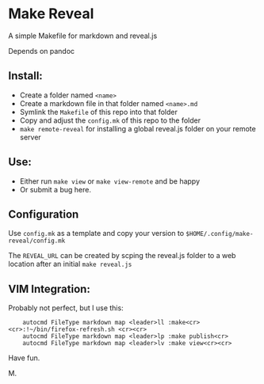 # Make Reveal

A simple Makefile for markdown and reveal.js

Depends on pandoc

## Install:

- Create a folder named `<name>`
- Create a markdown file in that folder named `<name>.md`
- Symlink the `Makefile` of this repo into that folder
- Copy and adjust the `config.mk` of this repo to the folder
- `make remote-reveal` for installing a global reveal.js folder on your
    remote server

## Use:
- Either run `make view`  or `make view-remote` and be happy
- Or submit a bug here.

## Configuration

Use `config.mk` as a template and copy your version to
`$HOME/.config/make-reveal/config.mk`

The `REVEAL_URL` can be created by scping the reveal.js folder to a web
location after an initial `make reveal.js`

## VIM Integration:
Probably not perfect, but I use this:
```
    autocmd FileType markdown map <leader>ll :make<cr><cr>:!~/bin/firefox-refresh.sh <cr><cr>
    autocmd FileType markdown map <leader>lp :make publish<cr>
    autocmd FileType markdown map <leader>lv :make view<cr><cr>
```


Have fun.

M.
